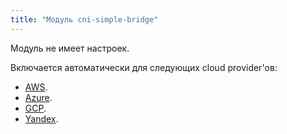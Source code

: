 ```yaml
---
title: "Модуль cni-simple-bridge"
---
```


Модуль не имеет настроек.

Включается автоматически для следующих cloud provider'ов:
- [AWS](../../modules/030-cloud-provider-aws/).
- [Azure](../../modules/030-cloud-provider-azure/).
- [GCP](../../modules/030-cloud-provider-gcp/).
- [Yandex](../../modules/030-cloud-provider-yandex/).
